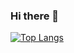 ### Hi there 👋

[![Top Langs](https://github-readme-stats.vercel.app/api/top-langs/?username=czM1K3&theme=dark)](https://github.com/anuraghazra/github-readme-stats)

<!--
**czM1K3/czM1K3** is a ✨ _special_ ✨ repository because its `README.md` (this file) appears on your GitHub profile.

Here are some ideas to get you started:

- 🔭 I’m currently working on ...
- 🌱 I’m currently learning ...
- 👯 I’m looking to collaborate on ...
- 🤔 I’m looking for help with ...
- 💬 Ask me about ...
- 📫 How to reach me: ...
- 😄 Pronouns: ...
- ⚡ Fun fact: ...
-->
